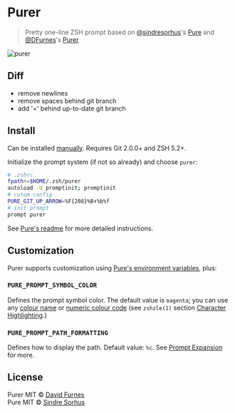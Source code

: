 # Purer

> Pretty one-line ZSH prompt based on [@sindresorhus](https://github.)'s [Pure](https://github.com/sindresorhus/pure)
and [@DFurnes](https://github.)'s [Purer](https://github.com/DFurnes/purer)

![purer](https://cloud.githubusercontent.com/assets/583202/25418314/c3a29bfa-2a18-11e7-8a6f-4c0960ccadfc.png)

## Diff
- remove newlines
- remove spaces behind git branch
- add '=' behind up-to-date git branch

## Install

Can be installed [manually](https://github.com/sindresorhus/pure/blob/master/readme.md#manually). Requires Git 2.0.0+ and ZSH 5.2+.

Initialize the prompt system (if not so already) and choose `purer`:

```sh
# .zshrc
fpath+=$HOME/.zsh/purer
autoload -U promptinit; promptinit
# cutom config
PURE_GIT_UP_ARROW=%F{208}%B⬆︎%b%f
# init prompt
prompt purer
```

See [Pure's readme](https://github.com/sindresorhus/pure/blob/master/readme.md#install) for more detailed instructions.

## Customization

Purer supports customization using [Pure's environment variables](https://github.com/sindresorhus/pure#options), plus:

### `PURE_PROMPT_SYMBOL_COLOR`

Defines the prompt symbol color. The default value is `magenta`; you can use any [colour name](https://wiki.archlinux.org/index.php/Zsh#Colors) or [numeric colour code](https://upload.wikimedia.org/wikipedia/commons/1/15/Xterm_256color_chart.svg) (see `zshzle(1)` section [Character Highlighting](http://zsh.sourceforge.net/Doc/Release/Zsh-Line-Editor.html#Character-Highlighting).)


### `PURE_PROMPT_PATH_FORMATTING`

Defines how to display the path. Default value: `%c`. See [Prompt Expansion](http://zsh.sourceforge.net/Doc/Release/Prompt-Expansion.html) for more.

## License

Purer MIT © [David Furnes](http://dfurnes.com) <br/>
Pure MIT © [Sindre Sorhus](http://sindresorhus.com)
